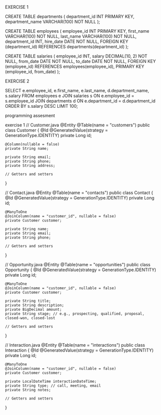 EXERCISE 1

CREATE TABLE departments (
    department_id INT PRIMARY KEY,
    department_name VARCHAR(100) NOT NULL
);

CREATE TABLE employees (
    employee_id INT PRIMARY KEY,
    first_name VARCHAR(100) NOT NULL,
    last_name VARCHAR(100) NOT NULL,
    department_id INT,
    hire_date DATE NOT NULL,
    FOREIGN KEY (department_id) REFERENCES departments(department_id)
);

CREATE TABLE salaries (
    employee_id INT,
    salary DECIMAL(10, 2) NOT NULL,
    from_date DATE NOT NULL,
    to_date DATE NOT NULL,
    FOREIGN KEY (employee_id) REFERENCES employees(employee_id),
    PRIMARY KEY (employee_id, from_date)
);

EXERCISE 2

SELECT e.employee_id, e.first_name, e.last_name, d.department_name, s.salary
FROM employees e
JOIN salaries s ON e.employee_id = s.employee_id
JOIN departments d ON e.department_id = d.department_id
ORDER BY s.salary DESC
LIMIT 100;

programming assesment

exercise 1
// Customer.java
@Entity
@Table(name = "customers")
public class Customer {
    @Id
    @GeneratedValue(strategy = GenerationType.IDENTITY)
    private Long id;

    @Column(nullable = false)
    private String name;

    private String email;
    private String phone;
    private String address;

    // Getters and setters
}

// Contact.java
@Entity
@Table(name = "contacts")
public class Contact {
    @Id
    @GeneratedValue(strategy = GenerationType.IDENTITY)
    private Long id;

    @ManyToOne
    @JoinColumn(name = "customer_id", nullable = false)
    private Customer customer;

    private String name;
    private String email;
    private String phone;

    // Getters and setters
}

// Opportunity.java
@Entity
@Table(name = "opportunities")
public class Opportunity {
    @Id
    @GeneratedValue(strategy = GenerationType.IDENTITY)
    private Long id;

    @ManyToOne
    @JoinColumn(name = "customer_id", nullable = false)
    private Customer customer;

    private String title;
    private String description;
    private BigDecimal amount;
    private String stage; // e.g., prospecting, qualified, proposal, closed-won, closed-lost

    // Getters and setters
}

// Interaction.java
@Entity
@Table(name = "interactions")
public class Interaction {
    @Id
    @GeneratedValue(strategy = GenerationType.IDENTITY)
    private Long id;

    @ManyToOne
    @JoinColumn(name = "customer_id", nullable = false)
    private Customer customer;

    private LocalDateTime interactionDateTime;
    private String type; // call, meeting, email
    private String notes;

    // Getters and setters
}
